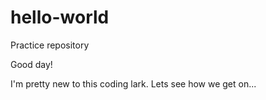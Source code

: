 # hello-world
Practice repository

Good day!

I'm pretty new to this coding lark.
Lets see how we get on...
